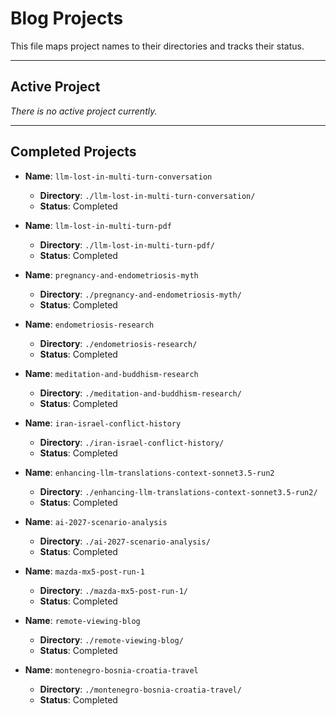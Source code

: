 # Blog Projects

This file maps project names to their directories and tracks their status.

---

## Active Project

*There is no active project currently.*

---

## Completed Projects

-   **Name**: `llm-lost-in-multi-turn-conversation`
    -   **Directory**: `./llm-lost-in-multi-turn-conversation/`
    -   **Status**: Completed

-   **Name**: `llm-lost-in-multi-turn-pdf`
    -   **Directory**: `./llm-lost-in-multi-turn-pdf/`
    -   **Status**: Completed

-   **Name**: `pregnancy-and-endometriosis-myth`
    -   **Directory**: `./pregnancy-and-endometriosis-myth/`
    -   **Status**: Completed

-   **Name**: `endometriosis-research`
    -   **Directory**: `./endometriosis-research/`
    -   **Status**: Completed

-   **Name**: `meditation-and-buddhism-research`
    -   **Directory**: `./meditation-and-buddhism-research/`
    -   **Status**: Completed

-   **Name**: `iran-israel-conflict-history`
    -   **Directory**: `./iran-israel-conflict-history/`
    -   **Status**: Completed

-   **Name**: `enhancing-llm-translations-context-sonnet3.5-run2`
    -   **Directory**: `./enhancing-llm-translations-context-sonnet3.5-run2/`
    -   **Status**: Completed

-   **Name**: `ai-2027-scenario-analysis`
    -   **Directory**: `./ai-2027-scenario-analysis/`
    -   **Status**: Completed

-   **Name**: `mazda-mx5-post-run-1`
    -   **Directory**: `./mazda-mx5-post-run-1/`
    -   **Status**: Completed

-   **Name**: `remote-viewing-blog`
    -   **Directory**: `./remote-viewing-blog/`
    -   **Status**: Completed

-   **Name**: `montenegro-bosnia-croatia-travel`
    -   **Directory**: `./montenegro-bosnia-croatia-travel/`
    -   **Status**: Completed 